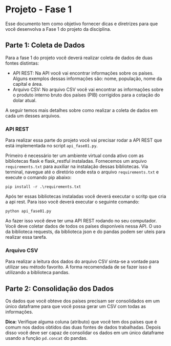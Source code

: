 # Projeto - Fase 1

Esse documento tem como objetivo fornecer dicas e diretrizes para que você desenvolva a Fase 1 do projeto da disciplina.

## Parte 1: Coleta de Dados

Para a fase 1 do projeto você deverá realizar coleta de dados de duas fontes distintas:

* API REST: Na API você vai encontrar informações sobre os países. Alguns exemplos dessas informações são: nome, população, nome da capital e área.
* Arquivo CSV: No arquivo CSV você vai encontrar as informações sobre o produto interno bruto dos países (PIB) corrigidos para a cotação do dolar atual.

A seguir temos mais detalhes sobre como realizar a coleta de dados em cada um desses arquivos.

### API REST

Para realizar essa parte do projeto você vai precisar rodar a API REST que está implementada no script `api_fase01.py`.

Primeiro é necessário ter um ambiente virtual conda ativo com as bibliotecas flask e flask_restful instaladas.
Fornecemos um arquivo `requirements.txt` para auxiliar na instalação dessas bibliotecas. 
Via terminal, navegue até o diretório onde esta o arquivo `requirements.txt` e execute o comando pip abaixo:

```
pip install -r .\requirements.txt
```

Após ter essas bibliotecas instaladas você deverá executar o scritp que cria a api rest. Para isso você deverá executar o seguinte comando:

```
python api_fase01.py
```

Ao fazer isso você deve ter uma API REST rodando no seu computador. 
Você deve coletar dados de todos os países disponíveis nessa API. 
O uso da biblioteca requests, da biblioteca json e do pandas podem ser uteis para realizar essa tarefa.


### Arquivo CSV

Para realizar a leitura dos dados do arquivo CSV sinta-se a vontade para utilizar seu método favorito. 
A forma recomendada de se fazer isso é utilizando a biblioteca pandas.

## Parte 2: Consolidação dos Dados

Os dados que você obteve dos países precisam ser consolidados em um único dataframe para que você possa gerar um CSV com todas as informações.

**Dica:** Verifique alguma coluna (atributo) que você tem dos países que é comum nos dados obtidos das duas fontes de dados trabalhadas. Depois disso você deve ser capaz de consolidar os dados em um único dataframe usando a função `pd.concat` do pandas.